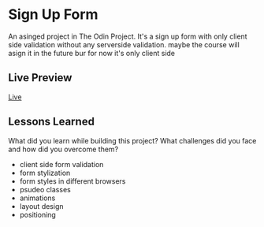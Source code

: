 
# Sign Up Form

An asinged project in The Odin Project. It's a sign up form with only client side validation without any serverside validation. maybe the course will asign it in the future bur for now it's only client side

## Live Preview

[Live](https://aliflikescoding.github.io/sign_up_form_project/)
## Lessons Learned

What did you learn while building this project? What challenges did you face and how did you overcome them?
* client side form validation
* form stylization
* form styles in different browsers
* psudeo classes
* animations
* layout design
* positioning
